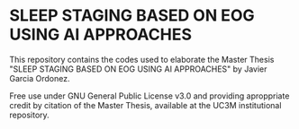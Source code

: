 # SLEEP STAGING BASED ON EOG USING AI APPROACHES
This repository contains the codes used to elaborate the Master Thesis "SLEEP STAGING BASED ON EOG USING AI APPROACHES" by Javier Garcia Ordonez. 

Free use under GNU General Public License v3.0 and providing aproppriate credit by citation of the Master Thesis, available at the UC3M institutional repository.

